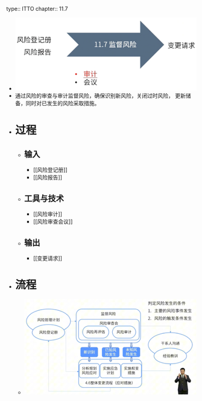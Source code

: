 type:: ITTO
chapter:: 11.7

- ![image.png](../assets/image_1747987768745_0.png)
- 通过风险的审查与审计监督风险，确保识别新风险，关闭过时风险， 更新储备，同时对已发生的风险采取措施。
- # 过程
	- ## 输入
		- [[风险登记册]]
		- [[风险报告]]
	- ## 工具与技术
		- [[风险审计]]
		- [[风险审查会议]]
	- ## 输出
		- [[变更请求]]
- # 流程
	- ![image.png](../assets/image_1747988088438_0.png)